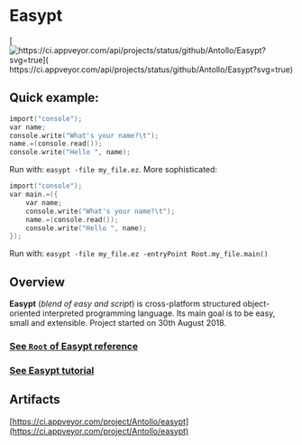 # Easypt

[![https://ci.appveyor.com/api/projects/status/github/Antollo/Easypt?svg=true]( https://ci.appveyor.com/api/projects/status/github/Antollo/Easypt?svg=true)](https://ci.appveyor.com/project/Antollo/easypt)

## Quick example:

```c
import("console");
var name; 
console.write("What's your name?\t");
name.=(console.read());
console.write("Hello ", name);
```

Run with: `easypt -file my_file.ez`. More sophisticated:

```c
import("console");
var main.=({
    var name; 
    console.write("What's your name?\t");
    name.=(console.read());
    console.write("Hello ", name);
});
```

Run with: `easypt -file my_file.ez -entryPoint Root.my_file.main()`


## Overview

__Easypt__ (_blend of easy and script_) is cross-platform structured object-oriented interpreted programming language. Its main goal is to be easy, small and extensible. Project started on 30th August 2018.

### [See `Root` of Easypt reference](https://antollo.github.io/Easypt/docs..Root)

### [See Easypt tutorial](https://antollo.github.io/Easypt/tutorial)
 
## Artifacts

[https://ci.appveyor.com/project/Antollo/easypt](https://ci.appveyor.com/project/Antollo/easypt)